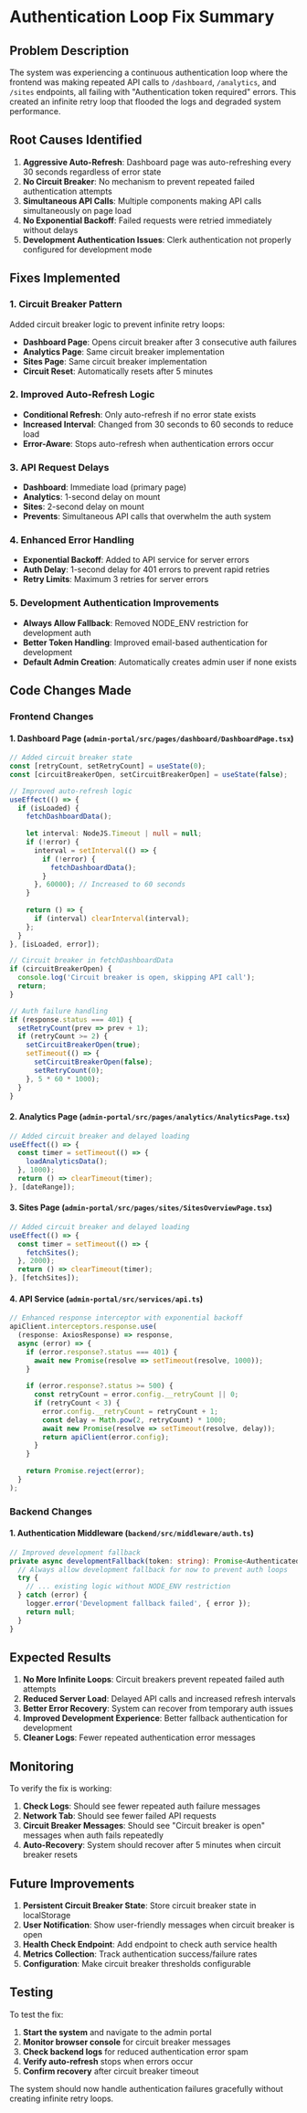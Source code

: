 # Authentication Loop Fix Summary

## Problem Description
The system was experiencing a continuous authentication loop where the frontend was making repeated API calls to `/dashboard`, `/analytics`, and `/sites` endpoints, all failing with "Authentication token required" errors. This created an infinite retry loop that flooded the logs and degraded system performance.

## Root Causes Identified

1. **Aggressive Auto-Refresh**: Dashboard page was auto-refreshing every 30 seconds regardless of error state
2. **No Circuit Breaker**: No mechanism to prevent repeated failed authentication attempts
3. **Simultaneous API Calls**: Multiple components making API calls simultaneously on page load
4. **No Exponential Backoff**: Failed requests were retried immediately without delays
5. **Development Authentication Issues**: Clerk authentication not properly configured for development mode

## Fixes Implemented

### 1. Circuit Breaker Pattern
Added circuit breaker logic to prevent infinite retry loops:

- **Dashboard Page**: Opens circuit breaker after 3 consecutive auth failures
- **Analytics Page**: Same circuit breaker implementation
- **Sites Page**: Same circuit breaker implementation
- **Circuit Reset**: Automatically resets after 5 minutes

### 2. Improved Auto-Refresh Logic
- **Conditional Refresh**: Only auto-refresh if no error state exists
- **Increased Interval**: Changed from 30 seconds to 60 seconds to reduce load
- **Error-Aware**: Stops auto-refresh when authentication errors occur

### 3. API Request Delays
- **Dashboard**: Immediate load (primary page)
- **Analytics**: 1-second delay on mount
- **Sites**: 2-second delay on mount
- **Prevents**: Simultaneous API calls that overwhelm the auth system

### 4. Enhanced Error Handling
- **Exponential Backoff**: Added to API service for server errors
- **Auth Delay**: 1-second delay for 401 errors to prevent rapid retries
- **Retry Limits**: Maximum 3 retries for server errors

### 5. Development Authentication Improvements
- **Always Allow Fallback**: Removed NODE_ENV restriction for development auth
- **Better Token Handling**: Improved email-based authentication for development
- **Default Admin Creation**: Automatically creates admin user if none exists

## Code Changes Made

### Frontend Changes

#### 1. Dashboard Page (`admin-portal/src/pages/dashboard/DashboardPage.tsx`)
```typescript
// Added circuit breaker state
const [retryCount, setRetryCount] = useState(0);
const [circuitBreakerOpen, setCircuitBreakerOpen] = useState(false);

// Improved auto-refresh logic
useEffect(() => {
  if (isLoaded) {
    fetchDashboardData();
    
    let interval: NodeJS.Timeout | null = null;
    if (!error) {
      interval = setInterval(() => {
        if (!error) {
          fetchDashboardData();
        }
      }, 60000); // Increased to 60 seconds
    }
    
    return () => {
      if (interval) clearInterval(interval);
    };
  }
}, [isLoaded, error]);

// Circuit breaker in fetchDashboardData
if (circuitBreakerOpen) {
  console.log('Circuit breaker is open, skipping API call');
  return;
}

// Auth failure handling
if (response.status === 401) {
  setRetryCount(prev => prev + 1);
  if (retryCount >= 2) {
    setCircuitBreakerOpen(true);
    setTimeout(() => {
      setCircuitBreakerOpen(false);
      setRetryCount(0);
    }, 5 * 60 * 1000);
  }
}
```

#### 2. Analytics Page (`admin-portal/src/pages/analytics/AnalyticsPage.tsx`)
```typescript
// Added circuit breaker and delayed loading
useEffect(() => {
  const timer = setTimeout(() => {
    loadAnalyticsData();
  }, 1000);
  return () => clearTimeout(timer);
}, [dateRange]);
```

#### 3. Sites Page (`admin-portal/src/pages/sites/SitesOverviewPage.tsx`)
```typescript
// Added circuit breaker and delayed loading
useEffect(() => {
  const timer = setTimeout(() => {
    fetchSites();
  }, 2000);
  return () => clearTimeout(timer);
}, [fetchSites]);
```

#### 4. API Service (`admin-portal/src/services/api.ts`)
```typescript
// Enhanced response interceptor with exponential backoff
apiClient.interceptors.response.use(
  (response: AxiosResponse) => response,
  async (error) => {
    if (error.response?.status === 401) {
      await new Promise(resolve => setTimeout(resolve, 1000));
    }
    
    if (error.response?.status >= 500) {
      const retryCount = error.config.__retryCount || 0;
      if (retryCount < 3) {
        error.config.__retryCount = retryCount + 1;
        const delay = Math.pow(2, retryCount) * 1000;
        await new Promise(resolve => setTimeout(resolve, delay));
        return apiClient(error.config);
      }
    }
    
    return Promise.reject(error);
  }
);
```

### Backend Changes

#### 1. Authentication Middleware (`backend/src/middleware/auth.ts`)
```typescript
// Improved development fallback
private async developmentFallback(token: string): Promise<AuthenticatedUser | null> {
  // Always allow development fallback for now to prevent auth loops
  try {
    // ... existing logic without NODE_ENV restriction
  } catch (error) {
    logger.error('Development fallback failed', { error });
    return null;
  }
}
```

## Expected Results

1. **No More Infinite Loops**: Circuit breakers prevent repeated failed auth attempts
2. **Reduced Server Load**: Delayed API calls and increased refresh intervals
3. **Better Error Recovery**: System can recover from temporary auth issues
4. **Improved Development Experience**: Better fallback authentication for development
5. **Cleaner Logs**: Fewer repeated authentication error messages

## Monitoring

To verify the fix is working:

1. **Check Logs**: Should see fewer repeated auth failure messages
2. **Network Tab**: Should see fewer failed API requests
3. **Circuit Breaker Messages**: Should see "Circuit breaker is open" messages when auth fails repeatedly
4. **Auto-Recovery**: System should recover after 5 minutes when circuit breaker resets

## Future Improvements

1. **Persistent Circuit Breaker State**: Store circuit breaker state in localStorage
2. **User Notification**: Show user-friendly messages when circuit breaker is open
3. **Health Check Endpoint**: Add endpoint to check auth service health
4. **Metrics Collection**: Track authentication success/failure rates
5. **Configuration**: Make circuit breaker thresholds configurable

## Testing

To test the fix:

1. **Start the system** and navigate to the admin portal
2. **Monitor browser console** for circuit breaker messages
3. **Check backend logs** for reduced authentication error spam
4. **Verify auto-refresh** stops when errors occur
5. **Confirm recovery** after circuit breaker timeout

The system should now handle authentication failures gracefully without creating infinite retry loops.